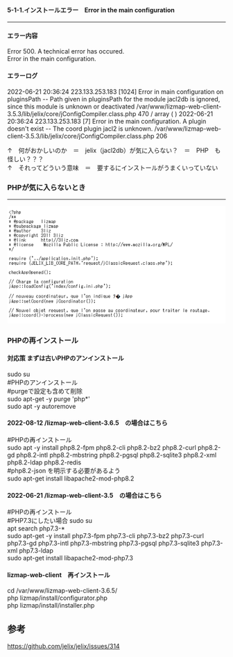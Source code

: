 #### 5-1-1.インストールエラー　Error in the main configuration
---
#### エラー内容
Error 500. A technical error has occured.  
Error in the main configuration.  

#### エラーログ  

2022-06-21 20:36:24	223.133.253.183	[1024]	Error in main configuration on pluginsPath -- Path given in pluginsPath for the module jacl2db is ignored, since this module is unknown or deactivated	/var/www/lizmap-web-client-3.5.3/lib/jelix/core/jConfigCompiler.class.php	470
	/
array ( )
2022-06-21 20:36:24	223.133.253.183	[7]	Error in the main configuration. A plugin doesn't exist -- The coord plugin jacl2 is unknown.	/var/www/lizmap-web-client-3.5.3/lib/jelix/core/jConfigCompiler.class.php	206

↑　何がおかしいのか　＝　jelix（jacl2db）が気に入らない？　＝　PHP　も怪しい？？？  
↑　それってどういう意味　＝　要するにインストールがうまくいっていない  

### PHPが気に入らないとき
---
![Alt text](/image/image032.png)  

### PHPの再インストール  

#### 対応策  まずは古いPHPのアンインストール  
sudo su  
#PHPのアンインストール  
#purgeで設定も含めて削除  
sudo apt-get -y purge 'php*'  
sudo apt -y autoremove  

#### 2022-08-12 /lizmap-web-client-3.6.5　の場合はこちら  
#PHPの再インストール  
sudo apt -y install php8.2-fpm php8.2-cli php8.2-bz2 php8.2-curl php8.2-gd php8.2-intl php8.2-mbstring php8.2-pgsql php8.2-sqlite3 php8.2-xml php8.2-ldap php8.2-redis  
#php8.2-json を明示する必要があるよう  
sudo apt-get install libapache2-mod-php8.2  

#### 2022-06-21 /lizmap-web-client-3.5　の場合はこちら  
#PHPの再インストール  
#PHP7.3にしたい場合
sudo su  
apt search php7.3-*  
sudo apt-get -y install php7.3-fpm php7.3-cli php7.3-bz2 php7.3-curl php7.3-gd php7.3-intl php7.3-mbstring php7.3-pgsql php7.3-sqlite3 php7.3-xml php7.3-ldap  
sudo apt-get install libapache2-mod-php7.3  

#### lizmap-web-client　再インストール  
cd /var/www/lizmap-web-client-3.6.5/  
php lizmap/install/configurator.php  
php lizmap/install/installer.php  

## 参考 ##  
https://github.com/jelix/jelix/issues/314  

